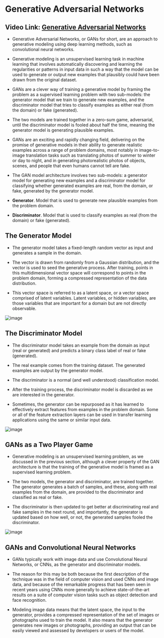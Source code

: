 #  Generative Adversarial Networks

## Video Link: [Generative Adversarial Networks](https://drive.google.com/file/d/1FltbxWZvFhXTvh9sE2SXc0VaPQYxBZnN/view?usp=sharing)

- Generative Adversarial Networks, or GANs for short, are an approach to generative modeling using deep learning methods, such as convolutional neural networks.
- Generative modeling is an unsupervised learning task in machine learning that involves automatically discovering and learning the regularities or patterns in input data in such a way that the model can be used to generate or output new examples that plausibly could have been drawn from the original dataset.
- GANs are a clever way of training a generative model by framing the problem as a supervised learning problem with two sub-models: the generator model that we train to generate new examples, and the discriminator model that tries to classify examples as either real (from the domain) or fake (generated). 
- The two models are trained together in a zero-sum game, adversarial, until the discriminator model is fooled about half the time, meaning the generator model is generating plausible examples.
- GANs are an exciting and rapidly changing field, delivering on the promise of generative models in their ability to generate realistic examples across a range of problem domains, most notably in image-to-image translation tasks such as translating photos of summer to winter or day to night, and in generating photorealistic photos of objects, scenes, and people that even humans cannot tell are fake.


- The GAN model architecture involves two sub-models: a generator model for generating new examples and a discriminator model for classifying whether generated examples are real, from the domain, or fake, generated by the generator model.

- **Generator**. Model that is used to generate new plausible examples from the problem domain.
- **Discriminator**. Model that is used to classify examples as real (from the domain) or fake (generated).

## The Generator Model

- The generator model takes a fixed-length random vector as input and generates a sample in the domain.

- The vector is drawn from randomly from a Gaussian distribution, and the vector is used to seed the generative process. After training, points in this multidimensional vector space will correspond to points in the problem domain, forming a compressed representation of the data distribution.

- This vector space is referred to as a latent space, or a vector space comprised of latent variables. Latent variables, or hidden variables, are those variables that are important for a domain but are not directly observable.

![image](https://user-images.githubusercontent.com/63282184/143584135-5b314472-8ee1-4a67-9406-7aa1a458b2e6.png)

## The Discriminator Model
- The discriminator model takes an example from the domain as input (real or generated) and predicts a binary class label of real or fake (generated).

- The real example comes from the training dataset. The generated examples are output by the generator model.

- The discriminator is a normal (and well understood) classification model.

- After the training process, the discriminator model is discarded as we are interested in the generator.

- Sometimes, the generator can be repurposed as it has learned to effectively extract features from examples in the problem domain. Some or all of the feature extraction layers can be used in transfer learning applications using the same or similar input data.

![image](https://user-images.githubusercontent.com/63282184/143584194-0246e1e0-ff37-43b3-a5be-15bb00351e82.png)

## GANs as a Two Player Game
- Generative modeling is an unsupervised learning problem, as we discussed in the previous section, although a clever property of the GAN architecture is that the training of the generative model is framed as a supervised learning problem.

- The two models, the generator and discriminator, are trained together. The generator generates a batch of samples, and these, along with real examples from the domain, are provided to the discriminator and classified as real or fake.

- The discriminator is then updated to get better at discriminating real and fake samples in the next round, and importantly, the generator is updated based on how well, or not, the generated samples fooled the discriminator.

![image](https://user-images.githubusercontent.com/63282184/143584251-a37131e5-b414-456a-975e-31c13c66b136.png)

## GANs and Convolutional Neural Networks
- GANs typically work with image data and use Convolutional Neural Networks, or CNNs, as the generator and discriminator models.

- The reason for this may be both because the first description of the technique was in the field of computer vision and used CNNs and image data, and because of the remarkable progress that has been seen in recent years using CNNs more generally to achieve state-of-the-art results on a suite of computer vision tasks such as object detection and face recognition.

- Modeling image data means that the latent space, the input to the generator, provides a compressed representation of the set of images or photographs used to train the model. It also means that the generator generates new images or photographs, providing an output that can be easily viewed and assessed by developers or users of the model.
